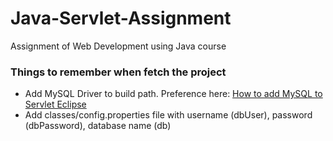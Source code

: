 # Java-Servlet-Assignment
Assignment of Web Development using Java course 

### Things to remember when fetch the project
+ Add MySQL Driver to build path. Preference here: [How to add MySQL to Servlet Eclipse](http://www.ccs.neu.edu/home/kathleen/classes/cs3200/JDBCtutorial.pdf)
+ Add classes/config.properties file with username (dbUser), password (dbPassword), database name (db) 
